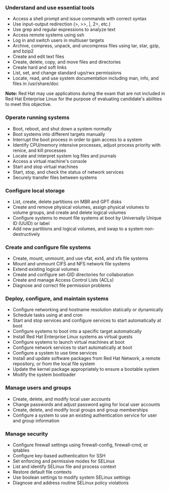 ﻿
### Understand and use essential tools

-   Access a shell prompt and issue commands with correct syntax
-   Use input-output redirection (>, >>, |, 2>, etc.)
-   Use grep and regular expressions to analyze text
-   Access remote systems using ssh
-   Log in and switch users in multiuser targets
-   Archive, compress, unpack, and uncompress files using tar, star, gzip, and bzip2
-   Create and edit text files
-   Create, delete, copy, and move files and directories
-   Create hard and soft links
-   List, set, and change standard ugo/rwx permissions
-   Locate, read, and use system documentation including man, info, and files in /usr/share/doc

**Note:**  Red Hat may use applications during the exam that are not included in Red Hat Enterprise Linux for the purpose of evaluating candidate's abilities to meet this objective.

###  Operate running systems

-   Boot, reboot, and shut down a system normally
-   Boot systems into different targets manually
-   Interrupt the boot process in order to gain access to a system
-   Identify CPU/memory intensive processes, adjust process priority with renice, and kill processes
-   Locate and interpret system log files and journals
-   Access a virtual machine's console
-   Start and stop virtual machines
-   Start, stop, and check the status of network services
-   Securely transfer files between systems

### Configure local storage

-   List, create, delete partitions on MBR and GPT disks
-   Create and remove physical volumes, assign physical volumes to volume groups, and create and delete logical volumes
-   Configure systems to mount file systems at boot by Universally Unique ID (UUID) or label
-   Add new partitions and logical volumes, and swap to a system non-destructively

### Create and configure file systems

-   Create, mount, unmount, and use vfat, ext4, and xfs file systems
-   Mount and unmount CIFS and NFS network file systems
-   Extend existing logical volumes
-   Create and configure set-GID directories for collaboration
-   Create and manage Access Control Lists (ACLs)
-   Diagnose and correct file permission problems

### Deploy, configure, and maintain systems

-   Configure networking and hostname resolution statically or dynamically
-   Schedule tasks using at and cron
-   Start and stop services and configure services to start automatically at boot
-   Configure systems to boot into a specific target automatically
-   Install Red Hat Enterprise Linux systems as virtual guests
-   Configure systems to launch virtual machines at boot
-   Configure network services to start automatically at boot
-   Configure a system to use time services
-   Install and update software packages from Red Hat Network, a remote repository, or from the local file system
-   Update the kernel package appropriately to ensure a bootable system
-   Modify the system bootloader

### Manage users and groups

-   Create, delete, and modify local user accounts
-   Change passwords and adjust password aging for local user accounts
-   Create, delete, and modify local groups and group memberships
-   Configure a system to use an existing authentication service for user and group information

### Manage security

-   Configure firewall settings using firewall-config, firewall-cmd, or iptables
-   Configure key-based authentication for SSH
-   Set enforcing and permissive modes for SELinux
-   List and identify SELinux file and process context
-   Restore default file contexts
-   Use boolean settings to modify system SELinux settings
-   Diagnose and address routine SELinux policy violations
